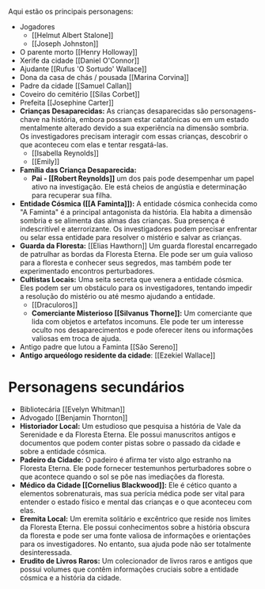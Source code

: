 Aqui estão os principais personagens:

- Jogadores
	- [[Helmut Albert Stalone]]
	- [[Joseph Johnston]]
- O parente morto [[Henry Holloway]]
- Xerife da cidade [[Daniel O'Connor]]
- Ajudante [[Rufus 'O Sortudo' Wallace]]
- Dona da casa de chás / pousada [[Marina Corvina]]
- Padre da cidade [[Samuel Callan]]
- Coveiro do cemitério [[Silas Corbet]]
- Prefeita [[Josephine Carter]]
- **Crianças Desaparecidas:** As crianças desaparecidas são personagens-chave na história, embora possam estar catatônicas ou em um estado mentalmente alterado devido a sua experiência na dimensão sombria. Os investigadores precisam interagir com essas crianças, descobrir o que aconteceu com elas e tentar resgatá-las.
	- [[Isabella Reynolds]]
	- [[Emily]]
- **Família das Criança Desaparecida:** 
	- **Pai - [[Robert Reynolds]]** um dos pais pode desempenhar um papel ativo na investigação. Ele está cheios de angústia e determinação para recuperar sua filha.
- **Entidade Cósmica ([[A Faminta]]):** A entidade cósmica conhecida como "A Faminta" é a principal antagonista da história. Ela habita a dimensão sombria e se alimenta das almas das crianças. Sua presença é indescritível e aterrorizante. Os investigadores podem precisar enfrentar ou selar essa entidade para resolver o mistério e salvar as crianças.
- **Guarda da Floresta:** [[Elias Hawthorn]] Um guarda florestal encarregado de patrulhar as bordas da Floresta Eterna. Ele pode ser um guia valioso para a floresta e conhecer seus segredos, mas também pode ter experimentado encontros perturbadores.
- **Cultistas Locais:** Uma seita secreta que venera a entidade cósmica. Eles podem ser um obstáculo para os investigadores, tentando impedir a resolução do mistério ou até mesmo ajudando a entidade.
	- [[Draculoros]]
	- **Comerciante Misterioso [[Silvanus Thorne]]:** Um comerciante que lida com objetos e artefatos incomuns. Ele pode ter um interesse oculto nos desaparecimentos e pode oferecer itens ou informações valiosas em troca de ajuda.
- Antigo padre que lutou a Faminta [[São Sereno]]
- **Antigo arqueólogo residente da cidade**: [[Ezekiel Wallace]]
# Personagens secundários
- Bibliotecária [[Evelyn Whitman]]
- Advogado [[Benjamin Thornton]]
- **Historiador Local:** Um estudioso que pesquisa a história de Vale da Serenidade e da Floresta Eterna. Ele possui manuscritos antigos e documentos que podem conter pistas sobre o passado da cidade e sobre a entidade cósmica.
- **Padeiro da Cidade:** O padeiro é afirma ter visto algo estranho na Floresta Eterna. Ele pode fornecer testemunhos perturbadores sobre o que acontece quando o sol se põe nas imediações da floresta.
- **Médico da Cidade [[Cornelius Blackwood]]:** Ele é cético quanto a elementos sobrenaturais, mas sua perícia médica pode ser vital para entender o estado físico e mental das crianças e o que aconteceu com elas.
- **Eremita Local:** Um eremita solitário e excêntrico que reside nos limites da Floresta Eterna. Ele possui conhecimentos sobre a história obscura da floresta e pode ser uma fonte valiosa de informações e orientações para os investigadores. No entanto, sua ajuda pode não ser totalmente desinteressada.
- **Erudito de Livros Raros:** Um colecionador de livros raros e antigos que possui volumes que contêm informações cruciais sobre a entidade cósmica e a história da cidade.